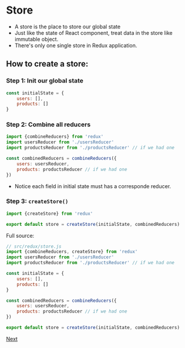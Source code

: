 # Store
* A store is the place to store our global state
* Just like the state of React component, treat data in the store like immutable object.
* There's only one single store in Redux application.

## How to create a store:
### Step 1: Init our global state
````javascript
const initialState = {
	users: [],
	products: []
}
````

### Step 2: Combine all reducers
````javascript
import {combineReducers} from 'redux'
import usersReducer from './usersReducer'
import productsReducer from './productsReducer' // if we had one

const combinedReducers = combineReducers({
	users: usersReducer,
	products: productsReducer // if we had one
})
````
* Notice each field in initial state must has a corresponde reducer.

### Step 3: `createStore()`
````javascript
import {createStore} from 'redux'

export default store = createStore(initialState, combinedReducers)
````

Full source: 
````javascript
// src/redux/store.js
import {combineReducers, createStore} from 'redux'
import usersReducer from './usersReducer'
import productsReducer from './productsReducer' // if we had one

const initialState = {
	users: [],
	products: []
}

const combinedReducers = combineReducers({
	users: usersReducer,
	products: productsReducer // if we had one
})

export default store = createStore(initialState, combinedReducers)
````

[Next](redux5)






